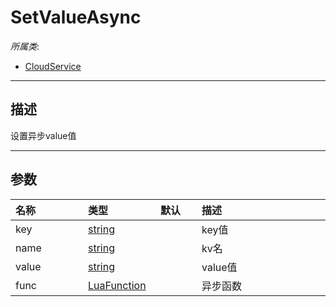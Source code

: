 # SetValueAsync

*所属类*:
* [CloudService](/Api/Classes/Service/CloudService.md)
------------------------------------------------------------------------------------------
## 描述

设置异步value值

------------------------------------------------------------------------------------------
## 参数

|<div style="width:100px">名称</div>|<div style="width:100px">类型</div>|<div style="width:50px">默认</div>|<div style="width:350px">描述</div>|
|:---|:---|:---|:---|
|key|[string](/Api/DataType/String.md)||key值|
|name|[string](/Api/DataType/String.md)||kv名|
|value|[string](/Api/DataType/String.md)||value值|
|func|[LuaFunction](/Api/Enums/LuaFunction.md)||异步函数|
